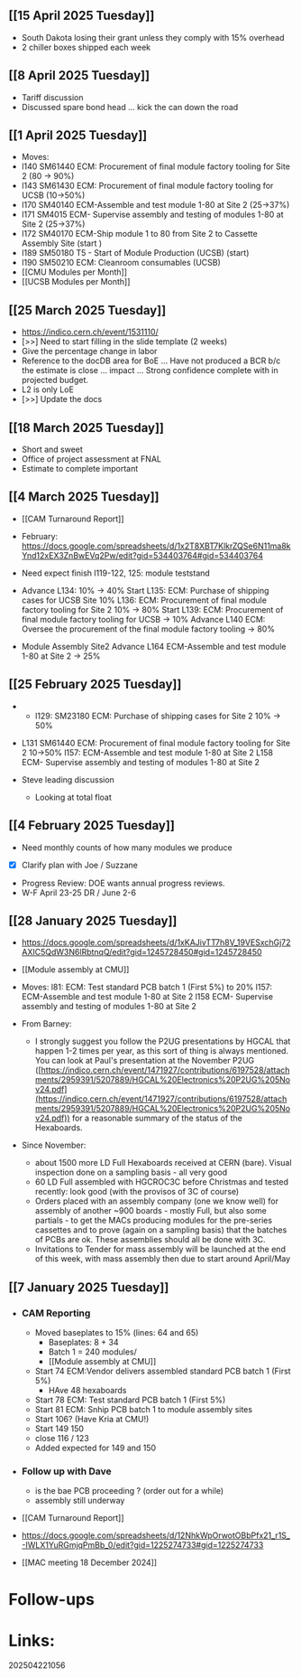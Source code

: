 
## [[15 April 2025 Tuesday]]
- South Dakota losing their grant unless they comply with 15% overhead
- 2 chiller boxes shipped each week

## [[8 April 2025 Tuesday]]
- Tariff discussion
- Discussed spare bond head ... kick the can down the road

## [[1 April 2025 Tuesday]]
- Moves: 
- l140     SM61440	ECM: Procurement of final  module factory tooling for Site 2 (80 -> 90%)
- l143      SM61430	ECM: Procurement of final  module factory tooling for UCSB (10->50%)
- l170        SM40140	ECM-Assemble and test module 1-80 at Site 2 (25->37%)
- l171    SM4015 ECM- Supervise assembly and testing of modules 1-80 at Site 2 (25->37%)
- l172          SM40170	ECM-Ship module 1 to 80 from Site 2 to Cassette Assembly Site (start )
- l189        SM50180	T5 - Start of Module Production (UCSB) (start)
- l190 SM50210	ECM: Cleanroom consumables (UCSB)
- [[CMU Modules per Month]]
- [[UCSB Modules per Month]]

## [[25 March 2025 Tuesday]]
-  https://indico.cern.ch/event/1531110/
- [>>] Need to start filling in the slide template (2 weeks)
- Give the percentage change in labor
- Reference to the docDB area for BoE ... Have not produced a BCR b/c the estimate is close ... impact ... Strong confidence complete with in projected budget. 
- L2 is only LoE
- [>>] Update the docs

## [[18 March 2025 Tuesday]]
- Short and sweet
- Office of project assessment at FNAL 
- Estimate to complete important 

## [[4 March 2025 Tuesday]]
- [[CAM Turnaround Report]]


- February:  
	https://docs.google.com/spreadsheets/d/1x2T8XBT7KlkrZQSe6N11ma8kYnd12xEX3ZnBwEVq2Pw/edit?gid=534403764#gid=534403764


- Need expect finish 
	l119-122, 125:  module teststand 


- Advance L134: 10% -> 40%
	Start L135: ECM: Purchase of shipping cases for UCSB Site 10%
	L136: ECM: Procurement of final module factory tooling for Site 2 10% -> 80%
	Start L139: ECM: Procurement of final module factory tooling for UCSB -> 10%
	Advance L140 ECM: Oversee the procurement of the final module factory tooling -> 80%

- Module Assembly Site2
	Advance L164 ECM-Assemble and test module 1-80 at Site 2 -> 25%

## [[25 February 2025 Tuesday]]
- - l129: SM23180	ECM: Purchase of shipping cases for Site 2 10% -> 50%

- L131          SM61440	ECM: Procurement of final  module factory tooling for Site 2 10->50%
	l157: ECM-Assemble and test module 1-80 at Site 2
	L158 ECM- Supervise assembly and testing of modules 1-80 at Site 2

-  Steve leading discussion
	- Looking at total float


## [[4 February 2025 Tuesday]]
- Need monthly counts of how many modules we produce
- [x] Clarify plan with Joe / Suzzane 
- Progress Review: DOE wants annual progress reviews. 
- W-F April 23-25 DR / June 2-6 


## [[28 January 2025 Tuesday]]
- https://docs.google.com/spreadsheets/d/1xKAJivTT7h8V_19VESxchGj72AXIC5QdW3N6lRbtnqQ/edit?gid=1245728450#gid=1245728450

- [[Module assembly at CMU]]


- Moves:
	l81: ECM: Test standard PCB batch 1 (First 5%) to 20%
	l157: ECM-Assemble and test module 1-80 at Site 2
	l158 ECM- Supervise assembly and testing of modules 1-80 at Site 2

- From Barney:
	- I strongly suggest you follow the P2UG presentations by HGCAL that happen 1-2 times per year, as this sort of thing is always mentioned. You can look at Paul's presentation at the November P2UG ([https://indico.cern.ch/event/1471927/contributions/6197528/attachments/2959391/5207889/HGCAL%20Electronics%20P2UG%205Nov24.pdf](https://indico.cern.ch/event/1471927/contributions/6197528/attachments/2959391/5207889/HGCAL%20Electronics%20P2UG%205Nov24.pdf)) for a reasonable summary of the status of the Hexaboards. 

- Since November:

	- about 1500 more LD Full Hexaboards received at CERN (bare). Visual inspection done on a sampling basis - all very good
	- 60 LD Full assembled with HGCROC3C before Christmas and tested recently: look good (with the provisos of 3C of course)
	- Orders placed with an assembly company (one we know well) for assembly of another ~900 boards - mostly Full, but also some partials - to get the MACs producing modules for the pre-series cassettes and to prove (again on a sampling basis) that the batches of PCBs are ok. These assemblies should all be done with 3C. 
	- Invitations to Tender for mass assembly will be launched at the end of this week, with mass assembly then due to start around April/May


## [[7 January 2025 Tuesday]]
- ### CAM Reporting
	- Moved baseplates to 15% (lines: 64 and 65)
		- Baseplates: 8 + 34 
		- Batch 1 = 240 modules/ 
		- [[Module assembly at CMU]]
	- Start 74 ECM:Vendor delivers assembled standard PCB batch 1 (First 5%)
		- HAve 48 hexaboards 
	- Start 78 ECM: Test standard PCB batch 1 (First 5%)
	- Start 81 ECM: Snhip PCB batch 1 to module assembly sites
	- Start 106? (Have Kria at CMU!)
	- Start 149 150 
	- close 116 / 123
	- Added expected for 149 and 150

- ### Follow up with Dave
	- is the bae PCB proceeding ? (order out for a while)
	- assembly still underway

- [[CAM Turnaround Report]]

- https://docs.google.com/spreadsheets/d/12NhkWpOrwotOBbPfx21_r1S_-IWLX1YuRGmjqPmBb_0/edit?gid=1225274733#gid=1225274733

- [[MAC meeting 18 December 2024]]



# Follow-ups


# Links: 



202504221056
